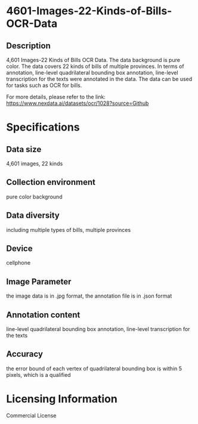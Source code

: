 # 4601-Images-22-Kinds-of-Bills-OCR-Data

## Description
4,601 Images-22 Kinds of Bills OCR Data. The data background is pure color. The data covers 22 kinds of bills of multiple provinces. In terms of annotation, line-level quadrilateral bounding box annotation, line-level transcription for the texts were annotated in the data. The data can be used for tasks such as OCR for bills.

For more details, please refer to the link: https://www.nexdata.ai/datasets/ocr/1028?source=Github


# Specifications
## Data size
4,601 images, 22 kinds
## Collection environment
pure color background
## Data diversity
including multiple types of bills, multiple provinces
## Device
cellphone
## Image Parameter
the image data is in .jpg format, the annotation file is in .json format
## Annotation content
line-level quadrilateral bounding box annotation, line-level transcription for the texts
## Accuracy
the error bound of each vertex of quadrilateral bounding box is within 5 pixels, which is a qualified

# Licensing Information
Commercial License
